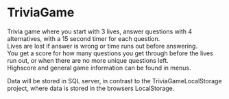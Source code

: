 # TriviaGame
Trivia game where you start with 3 lives, answer questions with 4 alternatives, with a 15 second timer for each question.  
Lives are lost if answer is wrong or time runs out before answering.  
You get a score for how many questions you get through before the lives run out, or when there are no more unique questions left.  
Highscore and general game information can be found in menus.  

Data will be stored in SQL server, in contrast to the TriviaGameLocalStorage project, where data is stored in the browsers LocalStorage.  

